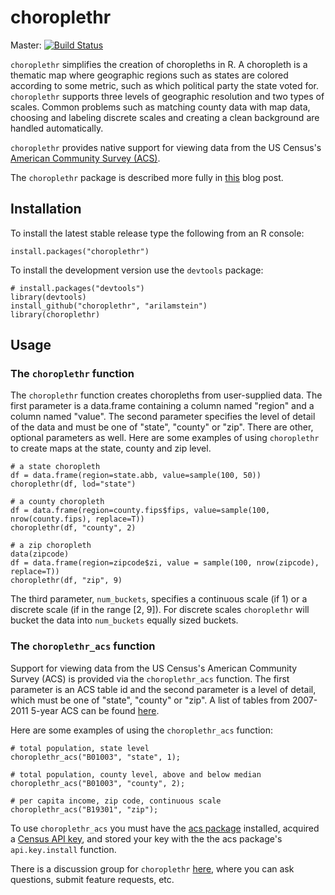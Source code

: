 # choroplethr
Master: [![Build Status](https://travis-ci.org/trulia/choroplethr.png?branch=master)](https://travis-ci.org/trulia/choroplethr)

`choroplethr` simplifies the creation of choropleths in R.  A choropleth is a thematic map where geographic regions such as states are colored according to some metric, such as which political party the state voted for.  `choroplethr` supports three levels of geographic resolution and two types of scales.  Common problems such as matching county data with map data, choosing and labeling discrete scales and creating a clean background are handled automatically. 

`choroplethr` provides native support for viewing data from the US Census's [American Community Survey (ACS)](https://www.census.gov/acs/www/).  

The `choroplethr` package is described more fully in [this](http://tech.truliablog.com/2014/01/15/the-choroplethr-package-for-r/) blog post.

## Installation

To install the latest stable release type the following from an R console:

```
install.packages("choroplethr")
```

To install the development version use the `devtools` package:

```
# install.packages("devtools")
library(devtools)
install_github("choroplethr", "arilamstein")
library(choroplethr)
```

## Usage

### The `choroplethr` function

The `choroplethr` function creates choropleths from user-supplied data.  The first parameter is a data.frame containing a column named "region" and a column named "value".  The second parameter specifies the level of detail of the data and must be one of "state", "county" or "zip".  There are other, optional parameters as well.  Here are some examples of using `choroplethr` to create maps at the state, county and zip level.

```
# a state choropleth
df = data.frame(region=state.abb, value=sample(100, 50))
choroplethr(df, lod="state")

# a county choropleth
df = data.frame(region=county.fips$fips, value=sample(100, nrow(county.fips), replace=T))
choroplethr(df, "county", 2)

# a zip choropleth 
data(zipcode)
df = data.frame(region=zipcode$zi, value = sample(100, nrow(zipcode), replace=T))
choroplethr(df, "zip", 9)
```

The third parameter, `num_buckets`, specifies a continuous scale (if 1) or a discrete scale (if in the range [2, 9]).  For discrete scales `choroplethr` will bucket the data into `num_buckets` equally sized buckets.

### The `choroplethr_acs` function

Support for viewing data from the US Census's American Community Survey (ACS) is provided via the `choroplethr_acs` function.  The first parameter is an ACS table id and the second parameter is a level of detail, which must be one of "state", "county" or "zip".  A list of tables from 2007-2011 5-year ACS can be found [here](http://factfinder2.census.gov/faces/help/jsf/pages/metadata.xhtml?lang=en&type=dataset&id=dataset.en.ACS_11_5YR#). 

Here are some examples of using the `choroplethr_acs` function:

```
# total population, state level
choroplethr_acs("B01003", "state", 1);

# total population, county level, above and below median
choroplethr_acs("B01003", "county", 2); 

# per capita income, zip code, continuous scale
choroplethr_acs("B19301", "zip");
```

To use `choroplethr_acs` you must have the [acs package](http://cran.r-project.org/web/packages/acs/) installed, acquired a [Census API key](http://www.census.gov/developers/tos/key_request.html), and stored your key with the the acs package's `api.key.install` function.

There is a discussion group for `choroplethr` [here](https://groups.google.com/forum/#!forum/choroplethr), where you can ask questions, submit feature requests, etc.
